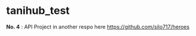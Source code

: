 # tanihub_test

<b>No. 4</b> : API Project in another respo here <a href="https://github.com/silo717/heroes">https://github.com/silo717/heroes</a> 
